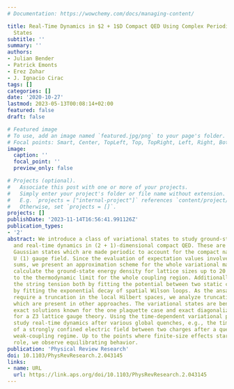 ```yaml
---
# Documentation: https://wowchemy.com/docs/managing-content/

title: Real-Time Dynamics in $2 + 1$D Compact QED Using Complex Periodic Gaussian
  States
subtitle: ''
summary: ''
authors:
- Julian Bender
- Patrick Emonts
- Erez Zohar
- J. Ignacio Cirac
tags: []
categories: []
date: '2020-10-27'
lastmod: 2023-05-13T00:08:14+02:00
featured: false
draft: false

# Featured image
# To use, add an image named `featured.jpg/png` to your page's folder.
# Focal points: Smart, Center, TopLeft, Top, TopRight, Left, Right, BottomLeft, Bottom, BottomRight.
image:
  caption: ''
  focal_point: ''
  preview_only: false

# Projects (optional).
#   Associate this post with one or more of your projects.
#   Simply enter your project's folder or file name without extension.
#   E.g. `projects = ["internal-project"]` references `content/project/deep-learning/index.md`.
#   Otherwise, set `projects = []`.
projects: []
publishDate: '2023-11-14T16:56:41.991126Z'
publication_types:
- '2'
abstract: We introduce a class of variational states to study ground-state properties
  and real-time dynamics in (2 + 1)-dimensional compact QED. These are based on complex
  Gaussian states which are made periodic to account for the compact nature of the
  U (1) gauge field. Since the evaluation of expectation values involves infinite
  sums, we present an approximation scheme for the whole variational manifold. We
  calculate the ground-state energy density for lattice sizes up to 20 × 20 and extrapolate
  to the thermodynamic limit for the whole coupling region. Additionally, we study
  the string tension both by fitting the potential between two static charges and
  by fitting the exponential decay of spatial Wilson loops. As the ansatz does not
  require a truncation in the local Hilbert spaces, we analyze truncation effects
  which are present in other approaches. The variational states are benchmarked against
  exact solutions known for the one plaquette case and exact diagonalization results
  for a Z3 lattice gauge theory. Using the time-dependent variational principle, we
  study real-time dynamics after various global quenches, e.g., the time evolution
  of a strongly confined electric field between two charges after a quench to the
  weak-coupling regime. Up to the points where finite-size effects start to play a
  role, we observe equilibrating behavior.
publication: 'Physical Review Research'
doi: 10.1103/PhysRevResearch.2.043145
links:
- name: URL
  url: https://link.aps.org/doi/10.1103/PhysRevResearch.2.043145
---
```

